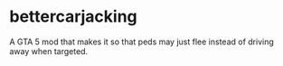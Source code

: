 # bettercarjacking
A GTA 5 mod that makes it so that peds may just flee instead of driving away when targeted.
